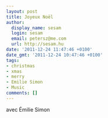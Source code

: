 ```yaml
---
layout: post
title: Joyeux Noël
author:
  display_name: sesam
  login: sesam
  email: petersz@me.com
  url: http://sesam.hu
date: '2011-12-24 11:47:46 +0100'
date_gmt: '2011-12-24 10:47:46 +0100'
tags:
- christmas
- xmas
- merry
- Emilie Simon
- Music
comments: []
---
```


avec Émilie Simon
